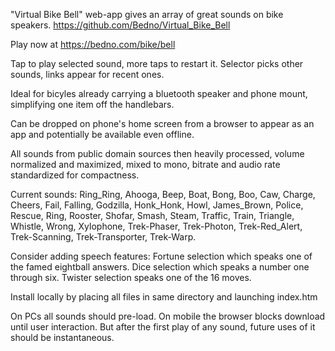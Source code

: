 "Virtual Bike Bell" web-app gives an array of great sounds on bike speakers.
https://github.com/Bedno/Virtual_Bike_Bell

Play now at https://bedno.com/bike/bell

Tap to play selected sound, more taps to restart it. Selector picks other sounds, links appear for recent ones.

Ideal for bicyles already carrying a bluetooth speaker and phone mount, simplifying one item off the handlebars.

Can be dropped on phone's home screen from a browser to appear as an app and potentially be available even offline.

All sounds from public domain sources then heavily processed, volume normalized and maximized, mixed to mono, bitrate and audio rate standardized for compactness.

Current sounds: Ring_Ring, Ahooga, Beep, Boat, Bong, Boo, Caw, Charge, Cheers, Fail, Falling, Godzilla, Honk_Honk, Howl, James_Brown, Police, Rescue, Ring, Rooster, Shofar, Smash, Steam, Traffic, Train, Triangle, Whistle, Wrong, Xylophone, Trek-Phaser, Trek-Photon, Trek-Red_Alert, Trek-Scanning, Trek-Transporter, Trek-Warp.

Consider adding speech features: Fortune selection which speaks one of the famed eightball answers. Dice selection which speaks a number one through six. Twister selection speaks one of the 16 moves.

Install locally by placing all files in same directory and launching index.htm

On PCs all sounds should pre-load. On mobile the browser blocks download until user interaction. But after the first play of any sound, future uses of it should be instantaneous.
